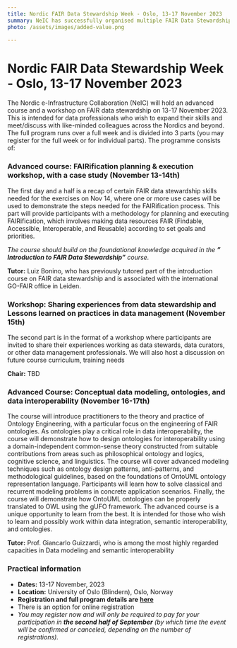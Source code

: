 ```yaml
---
title: Nordic FAIR Data Stewardship Week - Oslo, 13-17 November 2023
summary: NeIC has successfully organised multiple FAIR Data Stewardship courses. To continue this success, NeIC is organizing the first advanced course and workshop on FAIRification, FAIR Ontologies, and data modeling. 
photo: /assets/images/added-value.png

---
```


Nordic FAIR Data Stewardship Week - Oslo, 13-17 November 2023
===========================

The Nordic e-Infrastructure Collaboration (NeIC) will hold an advanced course and a workshop on FAIR data stewardship on 13-17 November 2023.  This is intended for data professionals who wish to expand their skills and meet/discuss with like-minded colleagues across the Nordics and beyond.
The full program runs over a full week and is divided into 3 parts (you may register for the full week or for individual parts). The programme consists of: 

### Advanced course: FAIRification planning & execution workshop, with a case study (November 13-14th) 

The first day and a half is a recap of certain FAIR data stewardship skills needed for the exercises on Nov 14, where one or more use cases will be used to demonstrate the steps needed for the FAIRification process. This part will provide participants with a methodology for planning and executing FAIRification, which involves making data resources FAIR (Findable, Accessible, Interoperable, and Reusable) according to set goals and priorities. 

_The course should build on the foundational knowledge acquired in the **” Introduction to FAIR Data Stewardship”** course._

**Tutor:** Luiz Bonino, who has previously tutored part of the introduction course on FAIR data stewardship and is associated with the international GO-FAIR office in Leiden.

### Workshop: Sharing experiences from data stewardship and Lessons learned on practices in data management (November 15th)

The second part is in the format of a workshop where participants are invited to share their experiences working as data stewards, data curators, or other data management professionals. We will also host a discussion on future course curriculum, training needs

**Chair:** TBD

### Advanced Course: Conceptual data modeling, ontologies, and data interoperability (November 16-17th)

The course will introduce practitioners to the theory and practice of Ontology Engineering, with a particular focus on the engineering of FAIR ontologies. As ontologies play a critical role in data interoperability, the course will demonstrate how to design ontologies for interoperability using a domain-independent common-sense theory constructed from suitable contributions from areas such as philosophical ontology and logics, cognitive science, and linguistics. The course will cover advanced modeling techniques such as ontology design patterns, anti-patterns, and methodological guidelines, based on the foundations of OntoUML ontology representation language. Participants will learn how to solve classical and recurrent modeling problems in concrete application scenarios. Finally, the course will demonstrate how OntoUML ontologies can be properly translated to OWL using the gUFO framework.
The advanced course is a unique opportunity to learn from the best. It is intended for those who wish to learn and possibly work within data integration, semantic interoperability, and ontologies.

**Tutor:** Prof. Giancarlo Guizzardi, who is among the most highly regarded capacities in Data modeling and semantic interoperability

### Practical information

* **Dates:** 13-17 November, 2023
* **Location:** University of Oslo (Blindern), Oslo, Norway
* **Registration and full program details are** [**here**](https://www.deltager.no/event/nordic_fair_data_stewardship_workshop_2023
)
* There is an option for online registration
* _You may register now and will only be required to pay for your participation in **the second half of September** (by which time the event will be confirmed or canceled, depending on the number of registrations)._
